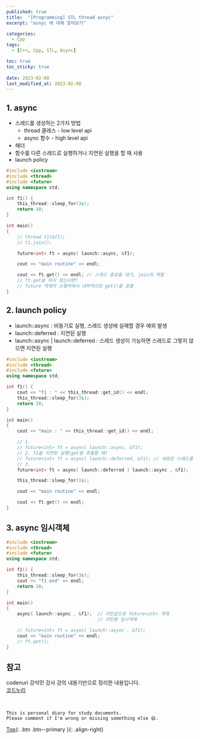 ```yaml
---
published: true
title:  "[Programming] STL thread asnyc"
excerpt: "asnyc 에 대해 알아보기"

categories:
  - Cpp
tags:
  - [C++, Cpp, STL, Async]

toc: true
toc_sticky: true
 
date: 2023-02-08
last_modified_at: 2023-02-08
---
```


## 1. async

- 스레드를 생성하는 2가지 방법
    - thread 클래스 - low level api
    - async 함수 - high level api
- <future> 헤더
- 함수를 다른 스레드로 실행하거나 지연된 실행을 할 때 사용
- launch policy

```cpp
#include <iostream>
#include <thread>
#include <future>
using namespace std;

int f1() {
    this_thread::sleep_for(3s);
    return 10;
}

int main()
{
    // thread t1(&f1);
    // t1.join();

    future<int> ft = async( launch::async, &f1);

    cout << "main routine" << endl;

    cout << ft.get() << endl; // 스레드 종료를 대기, join의 역할
    // ft.get을 하지 않는다면?
    // future 객체의 소멸자에서 내부적으로 get()을 호출
}
```

## 2. launch policy

- launch::async : 비동기로 실행, 스레드 생성에 실패할 경우 예외 발생
- launch::deferred : 지연된 실행
- launch::async | 
launch::deferred : 스레드 생성이 가능하면 스레드로 그렇지 않으면 지연된 실행

```cpp
#include <iostream>
#include <thread>
#include <future>
using namespace std;

int f1() {
    cout << "f1 : " << this_thread::get_id() << endl;
    this_thread::sleep_for(3s);
    return 10;
}

int main()
{
    cout << "main : " << this_thread::get_id() << endl; 

    // 1. 
    // future<int> ft = async( launch::async, &f1);
    // 2. f1을 지연된 실행(get을 호출할 때)
    // future<int> ft = async( launch::deferred, &f1); // 새로운 스레드를 만드는 건 아님
    // 3.
    future<int> ft = async( launch::deferred | launch::async , &f1);

    this_thread::sleep_for(1s);

    cout << "main routine" << endl;

    cout << ft.get() << endl;
}
```

## 3. async 임시객체

```cpp
#include <iostream>
#include <thread>
#include <future>
using namespace std;

int f1() {
    this_thread::sleep_for(3s);
    cout << "f1 end" << endl;
    return 10;
}

int main()
{
    async( launch::async , &f1);  // 리턴값으로 future<int> 객체
                                  // 리턴용 임시객체

    // future<int> ft = async( launch::async , &f1);
    cout << "main routine" << endl;
    // ft.get();
}
```

## 참고
codenuri 강석민 강사 강의 내용기반으로 정리한 내용입니다.  
[코드누리](https://github.com/codenuri)  

<br>

    This is personal diary for study documents.
    Please comment if I'm wrong or missing something else 😄. 

[Top](#){: .btn .btn--primary }{: .align-right}